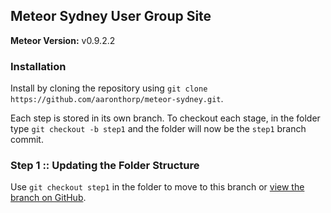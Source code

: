Meteor Sydney User Group Site
-----------------------------

**Meteor Version:** v0.9.2.2

### Installation

Install by cloning the repository using `git clone https://github.com/aaronthorp/meteor-sydney.git`.

Each step is stored in its own branch. To checkout each stage, in the folder type `git checkout -b step1` and the folder will now be the `step1` branch commit.

### Step 1 :: Updating the Folder Structure

Use `git checkout step1` in the folder to move to this branch or [view the branch on GitHub](https://github.com/aaronthorp/meteor-sydney/tree/step1).
